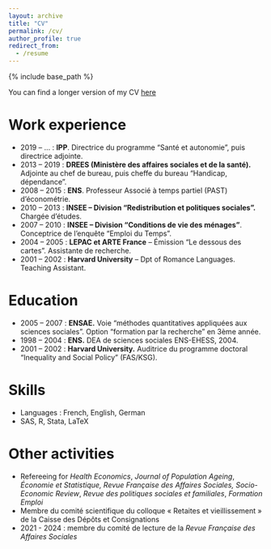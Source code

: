 ```yaml
---
layout: archive
title: "CV"
permalink: /cv/
author_profile: true
redirect_from:
  - /resume
---
```


{% include base_path %}


You can find a longer version of my CV [here](../files/CV_droy_sept23.pdf)


Work experience
======

* 2019 – …     : **IPP**. Directrice du programme “Santé et autonomie”, puis directrice adjointe.
* 2013 – 2019  : **DREES (Ministère des affaires sociales et de la santé).** Adjointe au chef de bureau, puis cheffe du bureau “Handicap, dépendance”.
* 2008 – 2015  : **ENS**. Professeur Associé à temps partiel (PAST) d’économétrie.
* 2010 – 2013  : **INSEE – Division “Redistribution et politiques sociales”.** Chargée d’études.
* 2007 – 2010 : **INSEE – Division “Conditions de vie des ménages”**. Conceptrice de l’enquête “Emploi du Temps”.
* 2004 – 2005  : **LEPAC et ARTE France** – Émission “Le dessous des cartes”. Assistante de recherche.
* 2001 – 2002  : **Harvard University** – Dpt of Romance Languages. Teaching Assistant.


Education
======

- 2005 – 2007 : **ENSAE.** Voie “méthodes quantitatives appliquées aux sciences sociales”. Option “formation par la recherche” en 3ème année.
- 1998 – 2004 : **ENS.** DEA de sciences sociales ENS-EHESS, 2004.
- 2001 – 2002 : **Harvard University.** Auditrice du programme doctoral “Inequality and Social Policy” (FAS/KSG).

 
Skills
======
* Languages : French, English, German
* SAS, R, Stata, LaTeX


Other activities
======
- Refereeing for _Health Economics_, _Journal of Population Ageing_, __Économie et Statistique_, _Revue Française des Affaires Sociales_, Socio-Economic Review_, _Revue des politiques sociales et familiales_, _Formation Emploi_
- Membre du comité scientifique du colloque « Retaites et vieillissement » de la Caisse des Dépôts et Consignations
- 2021 - 2024 : membre du comité de lecture de la _Revue Française des Affaires Sociales_

